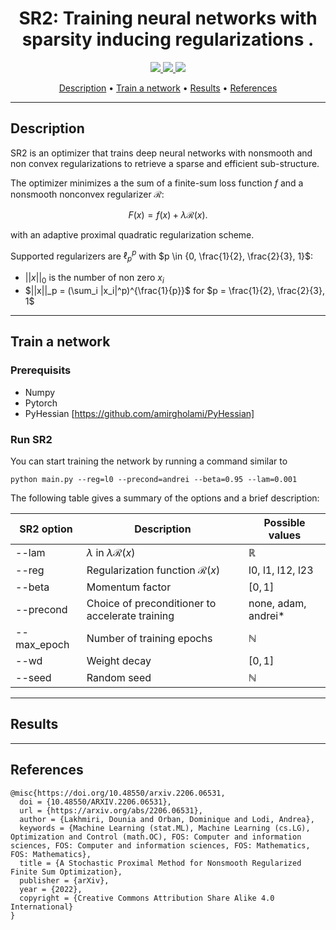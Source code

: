 <h1 align="center">SR2: Training neural networks with sparsity inducing regularizations 
.</h1>

<p align="center">
    <a href="PyTorch">
    <img src="https://img.shields.io/badge/PyTorch-%23EE4C2C.svg?style=for-the-badge&logo=PyTorch&logoColor=white"> </a>
    <a href="Python">
    <img src="https://img.shields.io/pypi/pyversions/gym_simplifiedtetris?style=for-the-badge"> </a>
    <a href="Licence">
    <img src="https://img.shields.io/github/license/Ileriayo/markdown-badges?style=for-the-badge"> </a>
    
</p>
      
<p align="center">
  <a href="#description">Description</a> •
  <a href="#train-a-network">Train a network</a> •
  <a href="#results">Results</a> •
  <a href="#references">References</a>
</p>

---


## Description
SR2 is an optimizer that trains deep neural networks with nonsmooth and non convex regularizations to retrieve a sparse and efficient sub-structure.

The optimizer minimizes a the sum of a finite-sum loss function $f$ and a nonsmooth nonconvex regularizer $\mathcal{R}$: 

$$ F(x) =f(x) + \lambda \mathcal{R}(x). $$
    
with an adaptive proximal quadratic regularization scheme.

Supported regularizers are $\ell_p^p$ with $p \in {0, \frac{1}{2}, \frac{2}{3}, 1}$:
- $||x||_0$ is the number of non zero $x_i$
- $||x||_p = (\sum_i |x_i|^p)^{\frac{1}{p}}$ for $p = \frac{1}{2}, \frac{2}{3}, 1$

---
        
## Train a network

### Prerequisits
 - Numpy
 - Pytorch
 - PyHessian [https://github.com/amirgholami/PyHessian]
 
### Run SR2

You can start training the network by running a command similar to

```
python main.py --reg=l0 --precond=andrei --beta=0.95 --lam=0.001
```

The following table gives a summary of the options and a brief description:

  SR2 option     | Description | Possible values |
| -------------  | ----------- | --------------- |
| --lam | $\lambda$ in $\lambda \mathcal{R}(x)$| $\mathbb{R}$| 
| --reg | Regularization function $\mathcal{R}(x)$| l0, l1, l12, l23 | 
| --beta | Momentum factor| $[0, 1]$ | 
| --precond | Choice of preconditioner to accelerate training| none, adam, andrei* | 
| --max_epoch | Number of training epochs| $\mathbb{N}$ | 
| --wd | Weight decay| $[0, 1]$ | 
| --seed | Random seed| $\mathbb{N}$ | 

---
        
## Results

--- 
        
## References 

```
@misc{https://doi.org/10.48550/arxiv.2206.06531,
  doi = {10.48550/ARXIV.2206.06531}, 
  url = {https://arxiv.org/abs/2206.06531},
  author = {Lakhmiri, Dounia and Orban, Dominique and Lodi, Andrea},
  keywords = {Machine Learning (stat.ML), Machine Learning (cs.LG), Optimization and Control (math.OC), FOS: Computer and information sciences, FOS: Computer and information sciences, FOS: Mathematics, FOS: Mathematics},
  title = {A Stochastic Proximal Method for Nonsmooth Regularized Finite Sum Optimization},
  publisher = {arXiv},
  year = {2022},
  copyright = {Creative Commons Attribution Share Alike 4.0 International}
}
```
